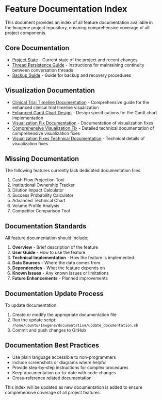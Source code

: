 # Feature Documentation Index

This document provides an index of all feature documentation available in the Imugene project repository, ensuring comprehensive coverage of all project components.

## Core Documentation

- [Project State](./project_state.md) - Current state of the project and recent changes
- [Thread Persistence Guide](./THREAD_PERSISTENCE_GUIDE.md) - Instructions for maintaining continuity between conversation threads
- [Backup Guide](./BACKUP_GUIDE.md) - Guide for backup and recovery procedures

## Visualization Documentation

- [Clinical Trial Timeline Documentation](./clinical_trial_timeline_documentation.md) - Comprehensive guide for the enhanced clinical trial timeline visualization
- [Enhanced Gantt Chart Design](./enhanced_gantt_chart_design.md) - Design specifications for the Gantt chart implementation
- [Visualization Fix Documentation](./visualization_fix.md) - Documentation of visualization fixes
- [Comprehensive Visualization Fix](./comprehensive_visualization_fix.md) - Detailed technical documentation of comprehensive visualization fixes
- [Visualization Fixes Technical Documentation](./visualization_fixes_technical_documentation.md) - Technical details of visualization fixes

## Missing Documentation

The following features currently lack dedicated documentation files:

1. Cash Flow Projection Tool
2. Institutional Ownership Tracker
3. Dilution Impact Calculator
4. Success Probability Calculator
5. Advanced Technical Chart
6. Volume Profile Analysis
7. Competitor Comparison Tool

## Documentation Standards

All feature documentation should include:

1. **Overview** - Brief description of the feature
2. **User Guide** - How to use the feature
3. **Technical Implementation** - How the feature is implemented
4. **Data Sources** - Where the data comes from
5. **Dependencies** - What the feature depends on
6. **Known Issues** - Any known issues or limitations
7. **Future Enhancements** - Planned improvements

## Documentation Update Process

To update documentation:

1. Create or modify the appropriate documentation file
2. Run the update script: `/home/ubuntu/Imugene/documentation/update_documentation.sh`
3. Commit and push changes to GitHub

## Documentation Best Practices

- Use plain language accessible to non-programmers
- Include screenshots or diagrams where helpful
- Provide step-by-step instructions for complex procedures
- Keep documentation up-to-date with code changes
- Cross-reference related documentation

This index will be updated as new documentation is added to ensure comprehensive coverage of all project features.
